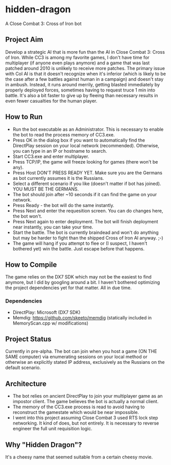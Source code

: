 # hidden-dragon
A Close Combat 3: Cross of Iron bot

## Project Aim
Develop a strategic AI that is more fun than the AI in Close Combat 3: Cross of Iron. While CC3 is among my favorite games, I don't have time for multiplayer (if anyone even plays anymore) and a game that was last patched around 2010 is unlikely to receive more patches. The primary issue with CoI AI is that it doesn't recognize when it's inferior (which is likely to be the case after a few battles against human in a campaign) and doesn't stay in ambush. Instead, it runs around merrily, getting blasted immediately by properly deployed forces, sometimes having to request truce 1 min into battle. It's also a bit faster to give up by fleeing than necessary results in even fewer casualties for the human player.

## How to Run
- Run the bot executable as an Administrator. This is necessary to enable the bot to read the process memory of CC3.exe.
- Press OK in the dialog box if you want to automatically find the DirectPlay session on your local network (recommended). Otherwise, you can type in an IP or hostname to search.
- Start CC3.exe and enter multiplayer.
- Press TCP/IP, the game will freeze looking for games (there won't be any).
- Press Host DON'T PRESS READY YET. Make sure you are the Germans as bot currently assumes it is the Russians.
- Select a different scenario if you like (doesn't matter if bot has joined). YOU MUST BE THE GERMANS.
- The bot should join after ~10 seconds if it can find the game on your network.
- Press Ready - the bot will do the same instantly.
- Press Next and enter the requesition screen. You can do changes here, the bot won't.
- Press Next again to enter deployment. The bot will finish deployment near instantly, you can take your time.
- Start the battle. The bot is currently braindead and won't do anything but may be harder to fight than the shipped Cross of Iron AI anyway. ;-)
- The game will hang if you attempt to flee or (I suspect, I haven't bothered yet) win the battle. Just escape before that happens.

## How to Compile
The game relies on the DX7 SDK which may not be the easiest to find anymore, but I did by googling around a bit. I haven't bothered optimizing the project dependencies yet for that matter. All in due time.
### Dependencies
- DirectPlay: Microsoft (DX7 SDK)
- Memdig: https://github.com/skeeto/memdig (statically included in MemoryScan.cpp w/ modifications)

## Project Status
Currently in pre-alpha. The bot can join when you host a game (ON THE SAME computer) via enumerating sessions on your local method or otherwise an explicitly stated IP address, exclusively as the Russians on the default scenario.

## Architecture
- The bot relies on ancient DirectPlay to join your multiplayer game as an impostor client. The game believes the bot is actually a normal client.
- The memory of the CC3.exe process is read to avoid having to reconstruct the gamestate which would be near impossible.
- I went into this project assuming Close Combat 3 used RTS lock step networking. It kind of does, but not entirely. It is necessary to reverse engineer the full unit requisition logic.

## Why "Hidden Dragon"?
It's a cheesy name that seemed suitable from a certain cheesy movie.